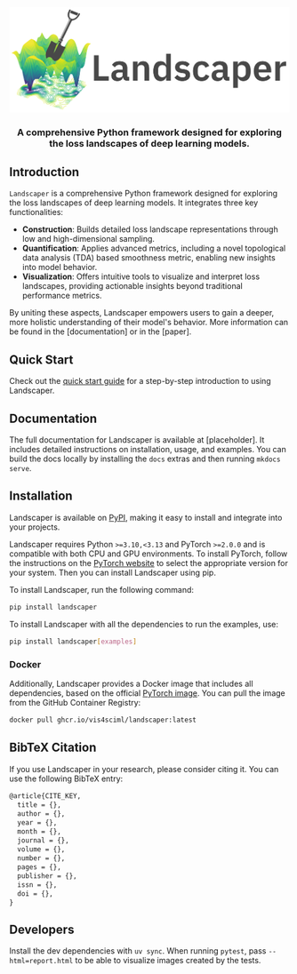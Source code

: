 <div align="center">

<img src="assets/logo.png" width="600">
<br>
<h3>A comprehensive Python framework designed for exploring the loss landscapes of deep learning models.</h3> 

</div>

## Introduction

`Landscaper` is a comprehensive Python framework designed for exploring the loss landscapes of deep learning models. It integrates three key functionalities:

- **Construction**: Builds detailed loss landscape representations through low and high-dimensional sampling.
- **Quantification**: Applies advanced metrics, including a novel topological data analysis (TDA) based smoothness metric, enabling new insights into model behavior.
- **Visualization**: Offers intuitive tools to visualize and interpret loss landscapes, providing actionable insights beyond traditional performance metrics.

By uniting these aspects, Landscaper empowers users to gain a deeper, more holistic understanding of their model's behavior. More information can be found in the [documentation] or in the [paper].

## Quick Start

Check out the [quick start guide](quickstart.md) for a step-by-step introduction to using Landscaper.

## Documentation
The full documentation for Landscaper is available at [placeholder]. It includes detailed instructions on installation, usage, and examples. You can build the docs locally by installing the `docs` extras and then running `mkdocs serve`.

## Installation
Landscaper is available on [PyPI](https://pypi.org/project/landscaper/), making it easy to install and integrate into your projects.

Landscaper requires Python `>=3.10,<3.13` and PyTorch `>=2.0.0` and is compatible with both CPU and GPU environments. To install PyTorch, follow the instructions on the [PyTorch website](https://pytorch.org/get-started/locally/) to select the appropriate version for your system. Then you can install Landscaper using pip. 

To install Landscaper, run the following command:

```bash
pip install landscaper
```

To install Landscaper with all the dependencies to run the examples, use:

```bash
pip install landscaper[examples]
```

### Docker

Additionally, Landscaper provides a Docker image that includes all dependencies, based on the official [PyTorch image](https://hub.docker.com/layers/pytorch/pytorch/2.6.0-cuda12.4-cudnn9-runtime/images/sha256-77f17f843507062875ce8be2a6f76aa6aa3df7f9ef1e31d9d7432f4b0f563dee). You can pull the image from the GitHub Container Registry:

```bash
docker pull ghcr.io/vis4sciml/landscaper:latest
```

## BibTeX Citation 
If you use Landscaper in your research, please consider citing it. You can use the following BibTeX entry:

```
@article{CITE_KEY,
  title = {},
  author = {},
  year = {},
  month = {},
  journal = {},
  volume = {},
  number = {},
  pages = {},
  publisher = {},
  issn = {},
  doi = {},
}
```

## Developers
Install the dev dependencies with `uv sync`. When running `pytest`, pass `--html=report.html` to be able to visualize images created by the tests.
